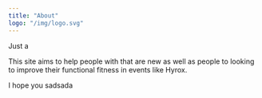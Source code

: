 ```yaml
---
title: "About"
logo: "/img/logo.svg"
---
```


Just a 




This site aims to help people with that are new as well as people to looking to improve their functional fitness in events like Hyrox.

I hope you 
sadsada
